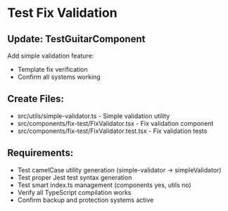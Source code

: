 # Test Fix Validation

## Update: TestGuitarComponent

Add simple validation feature:

- Template fix verification
- Confirm all systems working

## Create Files:

- src/utils/simple-validator.ts - Simple validation utility
- src/components/fix-test/FixValidator.tsx - Fix validation component
- src/components/fix-test/FixValidator.test.tsx - Fix validation tests

## Requirements:

- Test camelCase utility generation (simple-validator → simpleValidator)
- Test proper Jest test syntax generation
- Test smart index.ts management (components yes, utils no)
- Verify all TypeScript compilation works
- Confirm backup and protection systems active
